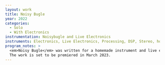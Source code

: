 ```yaml
---
layout: work
title: Noisy Bugle
year: 2022
categories:
  - Solo
  - With Electronics
instrumentation: Noisybugle and Live Electronics
instruments: Electronics, Live Electronics, Processing, DSP, Stereo, homemade instrument, Max,
program_notes: >
  <em>Noisy Bugle</em> was written for a homemade instrument and live electronics using Pure Data in Spring, 2022.
  The work is set to be premiered in March 2023.
---
```

